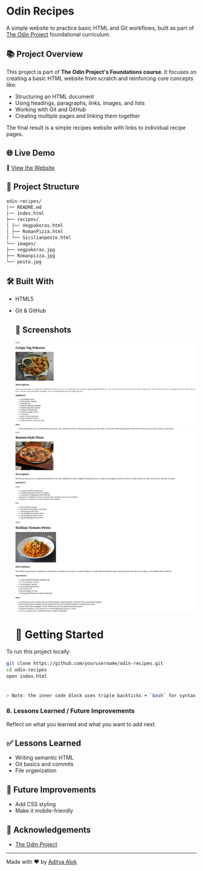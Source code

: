 # Odin Recipes

A simple website to practice basic HTML and Git workflows, built as part of [The Odin Project](https://www.theodinproject.com/) foundational curriculum.

## 📚 Project Overview

This project is part of **The Odin Project's Foundations course**. It focuses on creating a basic HTML website from scratch and reinforcing core concepts like:

- Structuring an HTML document
- Using headings, paragraphs, links, images, and lists
- Working with Git and GitHub
- Creating multiple pages and linking them together

The final result is a simple recipes website with links to individual recipe pages.

## 🌐 Live Demo

🔗 [View the Website](https://github.com/Adi2329002/odin-recipes/) 

## 📁 Project Structure
```
odin-recipes/
|── README.md
|── index.html
├── recipes/
│ ├── Vegpakoras.html
│ ├── RomanPizza.html
│ └── Sicilianpesto.html
└── images/
├── vegpakoras.jpg
├── Romanpizza.jpg
└── pesto.jpg

```

## 🛠️ Built With

- HTML5
- Git & GitHub

  ## 📸 Screenshots

  ![Crispy Veg Pakora Web Page](./images/vegpakoraspage.png)
  ![Roman styled Pizza](./images/Romanpizzapage.png)
  ![Pesto](./images/pestopage.png)

  # 🚀 Getting Started

To run this project locally:

```bash
git clone https://github.com/yourusername/odin-recipes.git
cd odin-recipes
open index.html


> Note: the inner code block uses triple backticks + `bash` for syntax highlighting.
```
### 8. **Lessons Learned / Future Improvements**
Reflect on what you learned and what you want to add next.


## ✅ Lessons Learned

- Writing semantic HTML
- Git basics and commits
- File organization

## 📌 Future Improvements

- Add CSS styling
- Make it mobile-friendly

## 🙌 Acknowledgements

- [The Odin Project](https://www.theodinproject.com/)

---

Made with ❤️ by [Aditya Alok](https://github.com/Adi2329002)
